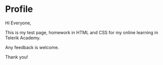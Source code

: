 Profile
=======
Hi Everyone,

This is my test page, homework in HTML and CSS for my online learning in Telerik Academy.

Any feedback is welcome.

Thank you!
